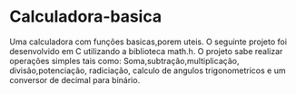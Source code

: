 # Calculadora-basica
Uma calculadora com funções basicas,porem uteis.
O seguinte projeto foi desenvolvido em C utilizando a biblioteca math.h.
O projeto sabe realizar operações simples tais como: Soma,subtração,multiplicação,
divisão,potenciação, radiciação, calculo de angulos trigonometricos e um conversor de decimal
para binário.
